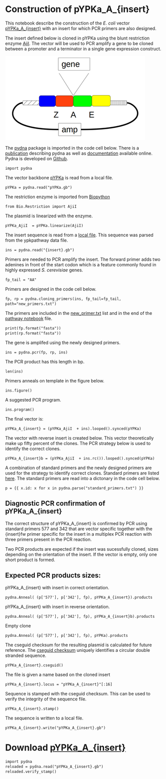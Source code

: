# Construction of pYPKa_A_{insert}

This notebook describe the construction of the _E. coli_ vector [pYPKa_A_{insert}](pYPKa_A_{insert}.gb)
with an insert for which PCR primers are also designed.

The insert defined below is cloned in pYPKa using the blunt restriction 
enzyme [AjiI](http://rebase.neb.com/rebase/enz/AjiI.html). The vector will be 
used to PCR amplify a gene to be cloned between a promoter and a terminator 
in a single gene expression construct.

![pYPKa_A plasmid](pYPK_A.png "pYPKa_A plasmid")

The [pydna](https://pypi.python.org/pypi/pydna/) package is imported in the code cell below. 
There is a [publication](http://www.biomedcentral.com/1471-2105/16/142) describing pydna as well as
[documentation](http://pydna.readthedocs.org/en/latest/) available online. 
Pydna is developed on [Github](https://github.com/BjornFJohansson/pydna). 

	import pydna

The vector backbone [pYPKa](pYPKa.gb) is read from a local file.

	pYPKa = pydna.read("pYPKa.gb")

The restriction enzyme is imported from [Biopython](http://biopython.org)

	from Bio.Restriction import AjiI

The plasmid is linearized with the enzyme.

	pYPKa_AjiI  = pYPKa.linearize(AjiI)

The insert sequence is read from a [local file]({insert}.gb). This sequence was parsed from the ypkpathway data file.

	ins = pydna.read("{insert}.gb")

Primers are needed to PCR amplify the insert. The forward primer adds two adenines in front of the start codon
which is a feature commonly found in highly expressed _S. cerevisiae_ genes.

	fp_tail = "AA"

Primers are designed in the code cell below.

	fp, rp = pydna.cloning_primers(ins, fp_tail=fp_tail, path="new_primers.txt")

The primers are included in the [new_primer.txt](new_primers.txt) list and in the end of the [pathway notebook](pw.ipynb) file.

	print(fp.format("fasta"))
	print(rp.format("fasta"))

The gene is amplifed using the newly designed primers.

	ins = pydna.pcr(fp, rp, ins)

The PCR product has this length in bp.

	len(ins)

Primers anneals on template in the figure below.

	ins.figure()

A suggested PCR program.

	ins.program()

The final vector is:

	pYPKa_A_{insert} = (pYPKa_AjiI  + ins).looped().synced(pYPKa)

The vector with reverse insert is created below. This vector theoretically make up
fifty percent of the clones. The PCR strategy below is used to identify the correct clones.

	pYPKa_A_{insert}b = (pYPKa_AjiI  + ins.rc()).looped().synced(pYPKa)

A combination of standard primers and the newly designed primers are 
used for the strategy to identify correct clones.
Standard primers are listed [here](standard_primers.txt).
The standard primers are read into a dictonary in the code cell below.

	p = {{ x.id: x for x in pydna.parse("standard_primers.txt") }}

## Diagnostic PCR confirmation of pYPKa_A_{insert}
The correct structure of pYPKa_A_{insert} is confirmed by PCR using standard primers
577 and 342 that are vector specific together with the {insert}fw primer specific for the insert 
in a multiplex PCR reaction with three primers present in the PCR reaction.

Two PCR products are expected if the insert was sucessfully cloned, sizes depending
on the orientation of the insert. 
If the vector is empty, only one short product is formed.

## Expected PCR products sizes:

pYPKa_A_{insert} with insert in correct orientation.

	pydna.Anneal( (p['577'], p['342'], fp), pYPKa_A_{insert}).products

pYPKa_A_{insert} with insert in reverse orientation.

	pydna.Anneal( (p['577'], p['342'], fp), pYPKa_A_{insert}b).products

Empty clone

	pydna.Anneal( (p['577'], p['342'], fp), pYPKa).products

The cseguid checksum for the resulting plasmid is calculated for future reference.
The [cseguid checksum](http://pydna.readthedocs.org/en/latest/pydna.html#pydna.utils.cseguid) 
uniquely identifies a circular double stranded sequence.

	pYPKa_A_{insert}.cseguid()

The file is given a name based on the cloned insert

	pYPKa_A_{insert}.locus = "pYPKa_A_{insert}"[:16]

Sequence is stamped with the cseguid checksum. 
This can be used to verify the integrity of the sequence file.

	pYPKa_A_{insert}.stamp()

The sequence is written to a local file.

	pYPKa_A_{insert}.write("pYPKa_A_{insert}.gb")

# Download [pYPKa_A_{insert}](pYPKa_A_{insert}.gb)

	import pydna
	reloaded = pydna.read("pYPKa_A_{insert}.gb")
	reloaded.verify_stamp()
 
